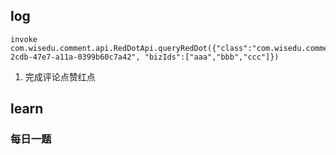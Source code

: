 ## log

```
invoke com.wisedu.comment.api.RedDotApi.queryRedDot({"class":"com.wisedu.comment.api.model.dto.RedDotDto","userId":"fde2ac53-2cdb-47e7-a11a-0399b60c7a42", "bizIds":["aaa","bbb","ccc"]})
```

1. 完成评论点赞红点

## learn

### 每日一题



